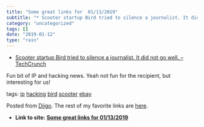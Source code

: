 ```yaml
---
title: "Some great links for  01/13/2019"
subtitle: "* Scooter startup Bird tried to silence a journalist. It did not go well. – TechCrunch"
category: "uncategorized"
tags: []
date: "2019-01-12"
type: "rain"
---
```

* [Scooter startup Bird tried to silence a journalist. It did not go well. – TechCrunch](<https://techcrunch.com/2019/01/11/scooter-startup-bird-silence-journalist/>)

Fun bit of IP and hacking news. Yeah not fun for the recipient, but
interesting for us!

tags: [ip](<https://www.diigo.com/user/pitosalas/ip>)
[hacking](<https://www.diigo.com/user/pitosalas/hacking>)
[bird](<https://www.diigo.com/user/pitosalas/bird>)
[scooter](<https://www.diigo.com/user/pitosalas/scooter>)
[ebay](<https://www.diigo.com/user/pitosalas/ebay>)

Posted from [Diigo](<https://www.diigo.com>). The rest of my favorite links
are [here](<https://www.diigo.com/user/pitosalas>).


* **Link to site:** **[Some great links for  01/13/2019](None)**